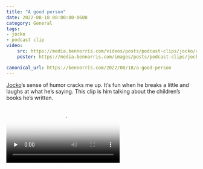 ```yaml
---
title: "A good person"
date: 2022-08-18 08:00:00-0600
category: General
tags:
- jocko
- podcast clip
video: 
    src: https://media.bennorris.com/videos/posts/podcast-clips/jocko/a-good-person.mov
    poster: https://media.bennorris.com/images/posts/podcast-clips/jocko/a-good-person.jpg

canonical_url: https://bennorris.com/2022/08/18/a-good-person
---
```


[Jocko](https://bennorris.com/tags/jocko/)’s sense of humor cracks me up. It’s fun when he breaks a little and laughs at what he’s saying. This clip is him talking about the children’s books he’s written.

<div class="embed-responsive embed-responsive-1by1">
    <video class="embed-responsive-item" controls="controls" playsinline="playsinline" src="https://media.bennorris.com/videos/posts/podcast-clips/jocko/a-good-person.mov" poster="https://media.bennorris.com/images/posts/podcast-clips/jocko/a-good-person.jpg" style="background-image:url(https://media.bennorris.com/images/posts/podcast-clips/jocko/a-good-person.jpg);background-size:contain;background-repeat:no-repeat;" preload="none"></video>
</div>

